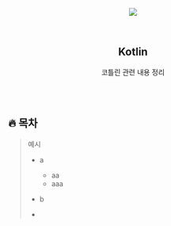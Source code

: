 <div align="center">
  <p>
    <img src="./README.assets/python.png">
  </p>
  <br>
  <h2>Kotlin</h2>
  <p>코틀린 관련 내용 정리</p>
  <br>
  <br>
</div>







## 🔥 목차

> 예시
>
> - a
>   - aa
>   - aaa
>
> - b
>
> - 
>
> 
